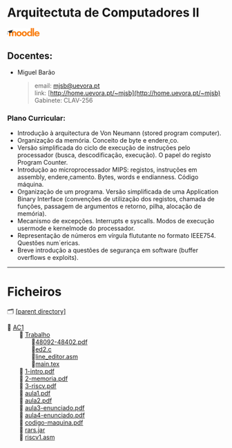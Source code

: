 # Arquitectuta de Computadores II    
[ <img width="75px" src="https://github.com/GBarradas/GBarradas/blob/main/img/moodle.png?raw=true">](https://www.moodle.uevora.pt/2021/course/view.php?id=1966)
## Docentes:
- Miguel Barão
  > email: [mjsb@uevora.pt](mjsb@uevora.pt)   
    link: [http://home.uevora.pt/~mjsb](http://home.uevora.pt/~mjsb)  
    Gabinete: CLAV-256


### Plano Curricular:  
- Introdução à arquitectura de Von Neumann (stored program computer).
- Organização da memória. Conceito de byte e endere¸co.
- Versão simplificada do ciclo de execução de instruções pelo processador (busca, descodificação, execução). O papel do registo
Program Counter.
- Introdução ao microprocessador MIPS: registos, instruções em assembly, endere¸camento. Bytes, words e endianness. Código
máquina.
- Organização de um programa. Versão simplificada de uma Application Binary Interface (convenções de utilização dos registos,
chamada de funções, passagem de argumentos e retorno, pilha, alocação de memória).
- Mecanismo de excepções. Interrupts e syscalls. Modos de execução usermode e kernelmode do processador.
- Representação de números em vírgula flututante no formato IEEE754. Questões num´ericas.
- Breve introdução a questões de segurança em software (buffer overflows e exploits).  

---  
# Ficheiros  
🗂 [[parent directory]](..) 


📂 [AC1]()  
&emsp;&emsp;📂 [Trabalho]()  
&emsp;&emsp;&emsp;&emsp;📄[48092-48402.pdf](Trabalho/48092-48402.pdf)  
&emsp;&emsp;&emsp;&emsp;📄[ed2.c](Trabalho/ed2.c)     
&emsp;&emsp;&emsp;&emsp;📄[line_editor.asm](Trabalho/line_editor.asm)  
&emsp;&emsp;&emsp;&emsp;📄[main.tex](Trabalho/main.tex)  
&emsp;&emsp;📄 [1-intro.pdf](1-intro.pdf)  
&emsp;&emsp;📄 [2-memoria.pdf](2-memoria.pdf)  
&emsp;&emsp;📄 [3-riscv.pdf](3-riscv.pdf)  
&emsp;&emsp;📄 [aula1.pdf](aula1.pdf)  
&emsp;&emsp;📄 [aula2.pdf](aula2.pdf)  
&emsp;&emsp;📄 [aula3-enunciado.pdf](aula3-enunciado.pdf)  
&emsp;&emsp;📄 [aula4-enunciado.pdf](aula4-enunciado.pdf)  
&emsp;&emsp;📄 [codigo-maquina.pdf](codigo-maquina.pdf)  
&emsp;&emsp;📄 [rars.jar](rars.jar)  
&emsp;&emsp;📄 [riscv1.asm](riscv1.asm)  
<style>
     .red{
         color: red;
     }
    .markdown-body blockquote {
        background:rgb(140 143 147 / 17%);
        padding: 0 1em;
        padding: 0 1em;
        color: #000000;
        border-left: 0.25em solid #007fff;
    }   
 </style>
 <link rel="icon" href="../uevora.png">
